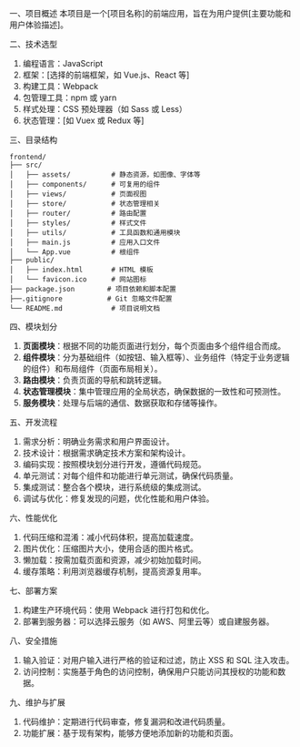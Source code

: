 一、项目概述
本项目是一个[项目名称]的前端应用，旨在为用户提供[主要功能和用户体验描述]。

二、技术选型

1. 编程语言：JavaScript
2. 框架：[选择的前端框架，如 Vue.js、React 等]
3. 构建工具：Webpack
4. 包管理工具：npm 或 yarn
5. 样式处理：CSS 预处理器（如 Sass 或 Less）
6. 状态管理：[如 Vuex 或 Redux 等]

三、目录结构

```plaintext
frontend/
├── src/
│   ├── assets/          # 静态资源，如图像、字体等
│   ├── components/      # 可复用的组件
│   ├── views/           # 页面视图
│   ├── store/           # 状态管理相关
│   ├── router/          # 路由配置
│   ├── styles/          # 样式文件
│   ├── utils/           # 工具函数和通用模块
│   ├── main.js          # 应用入口文件
│   └── App.vue          # 根组件
├── public/
│   ├── index.html       # HTML 模板
│   └── favicon.ico      # 网站图标
├── package.json        # 项目依赖和脚本配置
├──.gitignore           # Git 忽略文件配置
└── README.md            # 项目说明文档
```

四、模块划分

1. **页面模块**：根据不同的功能页面进行划分，每个页面由多个组件组合而成。
2. **组件模块**：分为基础组件（如按钮、输入框等）、业务组件（特定于业务逻辑的组件）和布局组件（页面布局相关）。
3. **路由模块**：负责页面的导航和跳转逻辑。
4. **状态管理模块**：集中管理应用的全局状态，确保数据的一致性和可预测性。
5. **服务模块**：处理与后端的通信、数据获取和存储等操作。

五、开发流程

1. 需求分析：明确业务需求和用户界面设计。
2. 技术设计：根据需求确定技术方案和架构设计。
3. 编码实现：按照模块划分进行开发，遵循代码规范。
4. 单元测试：对每个组件和功能进行单元测试，确保代码质量。
5. 集成测试：整合各个模块，进行系统级的集成测试。
6. 调试与优化：修复发现的问题，优化性能和用户体验。

六、性能优化

1. 代码压缩和混淆：减小代码体积，提高加载速度。
2. 图片优化：压缩图片大小，使用合适的图片格式。
3. 懒加载：按需加载页面和资源，减少初始加载时间。
4. 缓存策略：利用浏览器缓存机制，提高资源复用率。

七、部署方案

1. 构建生产环境代码：使用 Webpack 进行打包和优化。
2. 部署到服务器：可以选择云服务（如 AWS、阿里云等）或自建服务器。

八、安全措施

1. 输入验证：对用户输入进行严格的验证和过滤，防止 XSS 和 SQL 注入攻击。
2. 访问控制：实施基于角色的访问控制，确保用户只能访问其授权的功能和数据。

九、维护与扩展

1. 代码维护：定期进行代码审查，修复漏洞和改进代码质量。
2. 功能扩展：基于现有架构，能够方便地添加新的功能和页面。